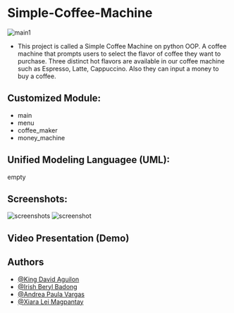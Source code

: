 # Simple-Coffee-Machine
![main1](https://user-images.githubusercontent.com/113868129/206889277-777ef232-5606-424e-bb5d-bd1fa6a5b28a.png)
- This project is called a Simple Coffee Machine on python OOP. A coffee machine that prompts users to select the flavor of coffee they want to purchase. Three distinct hot flavors are available in our coffee machine such as Espresso, Latte, Cappuccino. Also they can input a money to buy a coffee.

## Customized Module:

- main
- menu
- coffee_maker
- money_machine

## Unified Modeling Languagee (UML):
empty

## Screenshots:
![screenshots](https://user-images.githubusercontent.com/113868129/206889443-196e5771-3d73-423f-bd92-8e517c914882.png)
![screenshot](https://user-images.githubusercontent.com/113868129/206889603-b6f5494b-c577-4fe7-bf4b-251bc440ff00.png)

## Video Presentation (Demo)

## Authors

- [@King David Aguilon](https://github.com/KingDavid-06)
- [@Irish Beryl Badong](https://github.com/IrishBeryl)
- [@Andrea Paula Vargas](https://github.com/VargasAndreaPaula)
- [@Xiara Lei Magpantay](https://github.com/XiaraLei)
